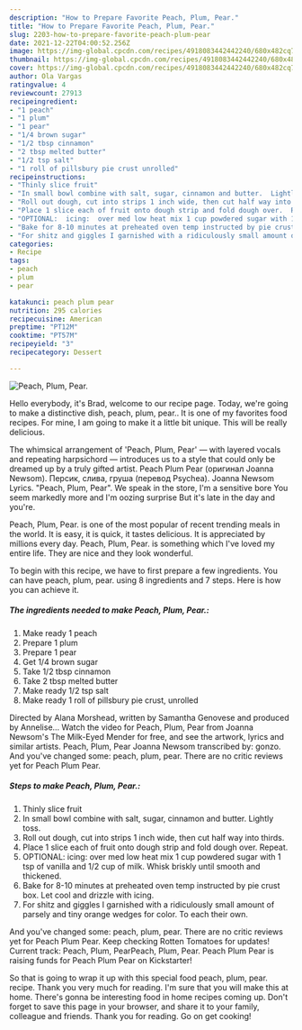 ```yaml
---
description: "How to Prepare Favorite Peach, Plum, Pear."
title: "How to Prepare Favorite Peach, Plum, Pear."
slug: 2203-how-to-prepare-favorite-peach-plum-pear
date: 2021-12-22T04:00:52.256Z
image: https://img-global.cpcdn.com/recipes/4918083442442240/680x482cq70/peach-plum-pear-recipe-main-photo.jpg
thumbnail: https://img-global.cpcdn.com/recipes/4918083442442240/680x482cq70/peach-plum-pear-recipe-main-photo.jpg
cover: https://img-global.cpcdn.com/recipes/4918083442442240/680x482cq70/peach-plum-pear-recipe-main-photo.jpg
author: Ola Vargas
ratingvalue: 4
reviewcount: 27913
recipeingredient:
- "1 peach"
- "1 plum"
- "1 pear"
- "1/4 brown sugar"
- "1/2 tbsp cinnamon"
- "2 tbsp melted butter"
- "1/2 tsp salt"
- "1 roll of pillsbury pie crust unrolled"
recipeinstructions:
- "Thinly slice fruit"
- "In small bowl combine with salt, sugar, cinnamon and butter.  Lightly toss."
- "Roll out dough, cut into strips 1 inch wide, then cut half way into thirds."
- "Place 1 slice each of fruit onto dough strip and fold dough over.  Repeat."
- "OPTIONAL:  icing:  over med low heat mix 1 cup powdered sugar with 1 tsp of vanilla and 1/2 cup of milk.  Whisk briskly until smooth and thickened."
- "Bake for 8-10 minutes at preheated oven temp instructed by pie crust box.  Let cool and drizzle with icing."
- "For shitz and giggles I garnished with a ridiculously small amount of parsely and tiny orange wedges  for color.  To each their own."
categories:
- Recipe
tags:
- peach
- plum
- pear

katakunci: peach plum pear 
nutrition: 295 calories
recipecuisine: American
preptime: "PT12M"
cooktime: "PT57M"
recipeyield: "3"
recipecategory: Dessert

---
```



![Peach, Plum, Pear.](https://img-global.cpcdn.com/recipes/4918083442442240/680x482cq70/peach-plum-pear-recipe-main-photo.jpg)

Hello everybody, it's Brad, welcome to our recipe page. Today, we're going to make a distinctive dish, peach, plum, pear.. It is one of my favorites food recipes. For mine, I am going to make it a little bit unique. This will be really delicious.

The whimsical arrangement of &#39;Peach, Plum, Pear&#39; — with layered vocals and repeating harpsichord — introduces us to a style that could only be dreamed up by a truly gifted artist. Peach Plum Pear (оригинал Joanna Newsom). Персик, слива, груша (перевод Psychea). Joanna Newsom Lyrics. "Peach, Plum, Pear". We speak in the store, I&#39;m a sensitive bore You seem markedly more and I&#39;m oozing surprise But it&#39;s late in the day and you&#39;re.

Peach, Plum, Pear. is one of the most popular of recent trending meals in the world. It is easy, it is quick, it tastes delicious. It is appreciated by millions every day. Peach, Plum, Pear. is something which I've loved my entire life. They are nice and they look wonderful.


To begin with this recipe, we have to first prepare a few ingredients. You can have peach, plum, pear. using 8 ingredients and 7 steps. Here is how you can achieve it.

<!--inarticleads1-->

##### The ingredients needed to make Peach, Plum, Pear.:

1. Make ready 1 peach
1. Prepare 1 plum
1. Prepare 1 pear
1. Get 1/4 brown sugar
1. Take 1/2 tbsp cinnamon
1. Take 2 tbsp melted butter
1. Make ready 1/2 tsp salt
1. Make ready 1 roll of pillsbury pie crust, unrolled


Directed by Alana Morshead, written by Samantha Genovese and produced by Annelise… Watch the video for Peach, Plum, Pear from Joanna Newsom&#39;s The Milk-Eyed Mender for free, and see the artwork, lyrics and similar artists. Peach, Plum, Pear Joanna Newsom transcribed by: gonzo. And you&#39;ve changed some: peach, plum, pear. There are no critic reviews yet for Peach Plum Pear. 

<!--inarticleads2-->

##### Steps to make Peach, Plum, Pear.:

1. Thinly slice fruit
1. In small bowl combine with salt, sugar, cinnamon and butter.  Lightly toss.
1. Roll out dough, cut into strips 1 inch wide, then cut half way into thirds.
1. Place 1 slice each of fruit onto dough strip and fold dough over.  Repeat.
1. OPTIONAL:  icing:  over med low heat mix 1 cup powdered sugar with 1 tsp of vanilla and 1/2 cup of milk.  Whisk briskly until smooth and thickened.
1. Bake for 8-10 minutes at preheated oven temp instructed by pie crust box.  Let cool and drizzle with icing.
1. For shitz and giggles I garnished with a ridiculously small amount of parsely and tiny orange wedges  for color.  To each their own.


And you&#39;ve changed some: peach, plum, pear. There are no critic reviews yet for Peach Plum Pear. Keep checking Rotten Tomatoes for updates! Current track: Peach, Plum, PearPeach, Plum, Pear. Peach Plum Pear is raising funds for Peach Plum Pear on Kickstarter! 

So that is going to wrap it up with this special food peach, plum, pear. recipe. Thank you very much for reading. I'm sure that you will make this at home. There's gonna be interesting food in home recipes coming up. Don't forget to save this page in your browser, and share it to your family, colleague and friends. Thank you for reading. Go on get cooking!
